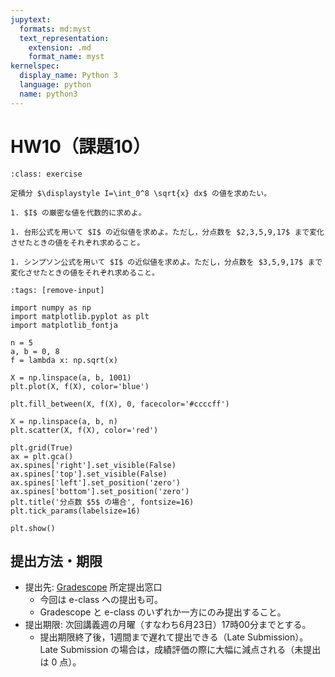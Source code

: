 ```yaml
---
jupytext:
  formats: md:myst
  text_representation:
    extension: .md
    format_name: myst
kernelspec:
  display_name: Python 3
  language: python
  name: python3
---
```


# HW10（課題10）

````{admonition} 問1
:class: exercise

定積分 $\displaystyle I=\int_0^8 \sqrt{x} dx$ の値を求めたい。

1. $I$ の厳密な値を代数的に求めよ。

1. 台形公式を用いて $I$ の近似値を求めよ。ただし，分点数を $2,3,5,9,17$ まで変化させたときの値をそれぞれ求めること。

1. シンプソン公式を用いて $I$ の近似値を求めよ。ただし，分点数を $3,5,9,17$ まで変化させたときの値をそれぞれ求めること。
````

```{code-cell}
:tags: [remove-input]

import numpy as np
import matplotlib.pyplot as plt
import matplotlib_fontja

n = 5
a, b = 0, 8
f = lambda x: np.sqrt(x)

X = np.linspace(a, b, 1001)
plt.plot(X, f(X), color='blue')

plt.fill_between(X, f(X), 0, facecolor='#ccccff')

X = np.linspace(a, b, n)
plt.scatter(X, f(X), color='red')

plt.grid(True)
ax = plt.gca()
ax.spines['right'].set_visible(False)
ax.spines['top'].set_visible(False)
ax.spines['left'].set_position('zero')
ax.spines['bottom'].set_position('zero')
plt.title('分点数 $5$ の場合', fontsize=16)
plt.tick_params(labelsize=16)

plt.show()
```

## 提出方法・期限

- 提出先: [Gradescope](https://www.gradescope.com/) 所定提出窓口
  - 今回は e-class への提出も可。
  - Gradescope と e-class のいずれか一方にのみ提出すること。
- 提出期限: 次回講義週の月曜（すなわち6月23日）17時00分までとする。
  - 提出期限終了後，1週間まで遅れて提出できる（Late Submission）。Late Submission の場合は，成績評価の際に大幅に減点される（未提出は 0 点）。
